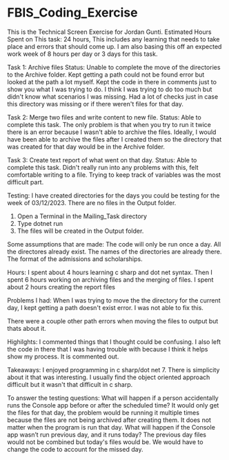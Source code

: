 # FBIS_Coding_Exercise
This is the Technical Screen Exercise for Jordan Gunti.
Estimated Hours Spent on This task: 24 hours, This includes any learning that needs to take place and errors that should come up. I am also basing this off an expected work week of 8 hours per day or 3 days for this task. 

Task 1: Archive files
Status: Unable to complete the move of the directories to the Archive folder. Kept getting a path could not be found
error but looked at the path a lot myself. Kept the code in there in comments just to show you what I was trying to do. I think I was trying to do too much but didn't know what scenarios I was missing. Had a lot of checks just in case this directory was missing or if there weren't files for that day.

Task 2: Merge two files and write content to new file.
Status: Able to complete this task. The only problem is that when you try to run it twice there is an error because I wasn't able to archive the files. Ideally, I would have been able to archive the files after I created them so the directory that was created for that day would be in the Archive folder.

Task 3: Create text report of what went on that day.
Status: Able to complete this task. Didn't really run into any problems with this, felt comfortable writing to a file. Trying to keep track of variables was the most difficult part. 

Testing:
I have created directories for the days you could be testing for the week of 03/12/2023. There are no files in the Output folder.
1) Open a Terminal in the Mailing_Task directory
2) Type dotnet run
3) The files will be created in the Output folder. 

Some assumptions that are made:
The code will only be run once a day.
All the directores already exist.
The names of the directories are already there. 
The format of the admissions and scholarships.

Hours:
I spent about 4 hours learning c sharp and dot net syntax. Then I spent 6 hours working on archiving files and the merging of files. I spent about 2 hours creating the report files

Problems I had:
When I was trying to move the the directory for the current day, I kept getting a path doesn't exist error. I was not able to fix this.

There were a couple other path errors when moving the files to output but thats about it.

Highilghts:
I commented things that I thought could be confusing. 
I also left the code in there that I was having trouble with because I think it helps show my process. It is commented out.

Takeaways:
I enjoyed programming in c sharp/dot net 7. There is simplicity about it that was interesting. I usually find the object oriented approach difficult but it wasn't that difficult in c sharp.

To answer the testing questions:
What will happen if a person accidentally runs the Console app before or after the scheduled time?
It would only get the files for that day, the problem would be running it multiple times because the files are not being archived after creating them. It does not matter when the program is run that day.
 What will happen if the Console app wasn’t run previous day, and it runs today?
 The previous day files would not be combined but today's files would be. We would have to change the code to account for the missed day.
